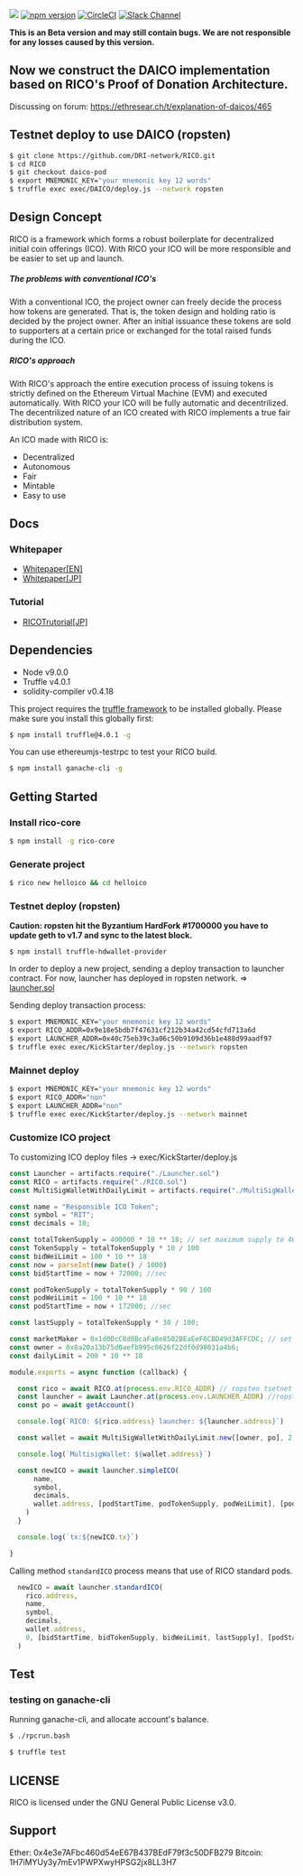 ![](https://dri.network/static/images/rico-banner.png)
[![npm version](https://badge.fury.io/js/rico-core.svg)](https://badge.fury.io/js/rico-core)
[![CircleCI](https://circleci.com/gh/DRI-network/RICO/tree/master.svg?style=shield)](https://circleci.com/gh/DRI-project/RICO/tree/master)
[![Slack Channel](https://dri-slack.now.sh/badge.svg)](https://dri-slack.now.sh/)

**This is an Beta version and may still contain bugs. We are not responsible for any losses caused by this version.**

## Now we construct the DAICO implementation based on RICO's Proof of Donation Architecture.

Discussing on forum: https://ethresear.ch/t/explanation-of-daicos/465

## Testnet deploy to use DAICO (ropsten)

```bash
$ git clone https://github.com/DRI-network/RICO.git
$ cd RICO 
$ git checkout daico-pod
$ export MNEMONIC_KEY="your mnemonic key 12 words" 
$ truffle exec exec/DAICO/deploy.js --network ropsten
```

## Design Concept

RICO is a framework which forms a robust boilerplate for decentralized initial coin offerings (ICO). With RICO your ICO will be more responsible and be easier to set up and launch.

##### The problems with conventional ICO's

With a conventional ICO, the project owner can freely decide the process how tokens are generated. That is, the token design and holding ratio is decided by the project owner. After an initial issuance these tokens are sold to supporters at a certain price or exchanged for the total raised funds during the ICO.

##### RICO's approach

With RICO's approach the entire execution process of issuing tokens is strictly defined on the Ethereum Virtual Machine (EVM) and executed automatically. With RICO your ICO will be fully automatic and decentrilized. The decentrilized nature of an ICO created with RICO implements a true fair distribution system.

An ICO made with RICO is:
- Decentralized
- Autonomous
- Fair
- Mintable
- Easy to use

## Docs
### Whitepaper
- [Whitepaper[EN]](https://dri.network/static/RICO-whitepaper-en.pdf)
- [Whitepaper[JP]](https://dri.network/static/RICO-whitepaper.pdf)

### Tutorial
- [RICOTrutorial[JP]](https://scrapbox.io/DRI-community/RICO_Tutorial%EF%BC%88%E3%83%AA%E3%82%B3%E3%83%BC%E3%81%AE%E3%83%81%E3%83%A5%E3%83%BC%E3%83%88%E3%83%AA%E3%82%A2%E3%83%AB%EF%BC%89)


## Dependencies

- Node v9.0.0
- Truffle v4.0.1
- solidity-compiler v0.4.18

This project requires the [truffle framework](http://truffleframework.com/) to be installed globally. Please make sure you install this globally first:
```bash
$ npm install truffle@4.0.1 -g 
```
You can use ethereumjs-testrpc to test your RICO build.
```bash
$ npm install ganache-cli -g
```

## Getting Started 

### Install rico-core
```bash
$ npm install -g rico-core
```

### Generate project
```bash
$ rico new helloico && cd helloico 
```

### Testnet deploy (ropsten)

**Caution: ropsten hit the Byzantium HardFork #1700000 you have to update geth to v1.7 and sync to the latest block.**

```
$ npm install truffle-hdwallet-provider
```
In order to deploy a new project, sending a deploy transaction to launcher contract.
For now, launcher has deployed in ropsten network. => [launcher.sol](https://ropsten.etherscan.io/address/0x40c75eb39c3a06c50b9109d36b1e488d99aadf97)

Sending deploy transaction process:
```bash
$ export MNEMONIC_KEY="your mnemonic key 12 words" 
$ export RICO_ADDR=0x9e18e5bdb7f47631cf212b34a42cd54cfd713a6d
$ export LAUNCHER_ADDR=0x40c75eb39c3a06c50b9109d36b1e488d99aadf97
$ truffle exec exec/KickStarter/deploy.js --network ropsten
``` 



### Mainnet deploy

```bash
$ export MNEMONIC_KEY="your mnemonic key 12 words" 
$ export RICO_ADDR="non"
$ export LAUNCHER_ADDR="non"
$ truffle exec exec/KickStarter/deploy.js --network mainnet
``` 

### Customize ICO project

To customizing ICO deploy files -> exec/KickStarter/deploy.js
```js
const Launcher = artifacts.require("./Launcher.sol")
const RICO = artifacts.require("./RICO.sol")
const MultiSigWalletWithDailyLimit = artifacts.require("./MultiSigWalletWithDailyLimit.sol")

const name = "Responsible ICO Token";
const symbol = "RIT";
const decimals = 18;

const totalTokenSupply = 400000 * 10 ** 18; // set maximum supply to 400,000.
const TokenSupply = totalTokenSupply * 10 / 100
const bidWeiLimit = 100 * 10 ** 18
const now = parseInt(new Date() / 1000)
const bidStartTime = now + 72000; //sec

const podTokenSupply = totalTokenSupply * 90 / 100
const podWeiLimit = 100 * 10 ** 18
const podStartTime = now + 172000; //sec

const lastSupply = totalTokenSupply * 30 / 100;

const marketMaker = 0x1d0DcC8d8BcaFa8e8502BEaEeF6CBD49d3AFFCDC; // set first market maker's address 
const owner = 0x8a20a13b75d0aefb995c0626f22df0d98031a4b6;
const dailyLimit = 200 * 10 ** 18

module.exports = async function (callback) {

  const rico = await RICO.at(process.env.RICO_ADDR) // ropsten tsetnet
  const launcher = await Launcher.at(process.env.LAUNCHER_ADDR) //ropsten testnet
  const po = await getAccount()

  console.log(`RICO: ${rico.address} launcher: ${launcher.address}`)

  const wallet = await MultiSigWalletWithDailyLimit.new([owner, po], 2, dailyLimit)

  console.log(`MultisigWallet: ${wallet.address}`)

  const newICO = await launcher.simpleICO(
      name,
      symbol,
      decimals,
      wallet.address, [podStartTime, podTokenSupply, podWeiLimit], [podTokenSupply / 2, podStartTime + 78000]
    )
  }

  console.log(`tx:${newICO.tx}`)

}

```

Calling method `standardICO` process means that use of RICO standard pods.
```js
  newICO = await launcher.standardICO(
    rico.address,
    name,
    symbol,
    decimals,
    wallet.address,
    0, [bidStartTime, bidTokenSupply, bidWeiLimit, lastSupply], [podStartTime, podTokenSupply, podWeiLimit], [po, owner], [marketMaker]
  )
```

## Test 

### testing on ganache-cli

Running ganache-cli, and allocate account's balance.

```bash
$ ./rpcrun.bash
```

```bash
$ truffle test 
```

## LICENSE
RICO is licensed under the GNU General Public License v3.0.

## Support

Ether: 0x4e3e7AFbc460d54eE67B437BEdF79f3c50DFB279
Bitcoin: 1H7iMYUy3y7mEv1PWPXwyHPSG2jx8LL3H7

